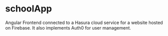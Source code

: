 # schoolApp
Angular Frontend connected to a Hasura cloud service for a website hosted on Firebase. It also implements Auth0 for user management.
